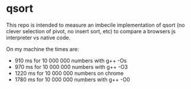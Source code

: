 # qsort
This repo is intended to measure an imbecile implementation of qsort (no clever selection of pivot, no insert sort, etc) to compare a browsers js interpreter vs native code.

On my machine the times are:
* 910 ms for 10 000 000 numbers with g++ -Os
* 970 ms for 10 000 000 numbers with g++ -O3
* 1220 ms for 10 000 000 numbers on chrome
* 1780 ms for 10 000 000 numbers with g++ -O0

